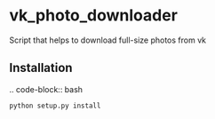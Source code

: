 vk_photo_downloader
===============

Script that helps to download full-size photos from vk

Installation
------------

.. code-block:: bash

    python setup.py install
